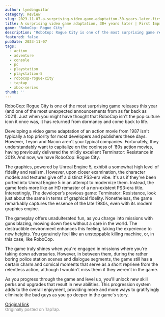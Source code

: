 ```yaml
---
author: lyndonguitar
category: Review
slug: 2023-11-07-a-surprising-video-game-adaptation-30-years-later-first-impressions-robocop-rogue-city
title: A surprising video game adaptation, 30+ years later | First Impressions - Robocop Rogue City
game: 'RoboCop: Rogue City'
description: "RoboCop: Rogue City is one of the most surprising game releases this year (and one of the most unexpected announcements from as far back as 2021). Just when you might have thought that RoboCop isn't the pop culture icon it once was, it has returned from dormancy and come back to life."
featured: false
pubDate: 2023-11-07
tags:
  - action
  - adventure
  - console
  - pc
  - playstation
  - playstation-5
  - robocop-rogue-city
  - taptap
  - xbox-series
thumb: ''
---
```


RoboCop: Rogue City is one of the most surprising game releases this year (and one of the most unexpected announcements from as far back as 2021). Just when you might have thought that RoboCop isn't the pop culture icon it once was, it has returned from dormancy and come back to life.

Developing a video game adaptation of an action movie from 1987 isn't typically a top priority for most developers and publishers these days. However, Teyon and Nacon aren't your typical companies. Fortunately, they understandably want to capitalize on the coolness of '80s action movies, having previously delivered the mildly excellent Terminator: Resistance in 2019. And now, we have RoboCop: Rogue City.

The graphics, powered by Unreal Engine 5, exhibit a somewhat high level of fidelity and realism. However, upon closer examination, the character models and textures give off a distinct PS3-era vibe. It's as if they've been ported into Unreal Engine 5 in an attempt to modernize them. Instead, the game feels more like an HD remaster of a non-existent PS3-era title. Interestingly, The developer’s previous game: Terminator: Resistance, look just about the same in terms of graphical fidelity. Nonetheless, the game remarkably captures the essence of the late 1980s, even with its modern graphics engine.

The gameplay offers unadulterated fun, as you charge into missions with guns blazing, mowing down foes without a care in the world. The destructible environment enhances this feeling, taking the experience to new heights. You genuinely feel like an unstoppable killing machine, or, in this case, like RoboCop.

The game truly shines when you're engaged in missions where you're taking down adversaries. However, in between them, during the rather boring police station scenes and dialogue segments, the game still has a certain charm and comical moments that serve as a short reprieve from the relentless action, although I wouldn't miss them if they weren't in the game.

As you progress through the game and level up, you'll unlock new skill perks and upgrades that result in new abilities. This progression system adds to the overall enjoyment, providing more and more ways to gratifyingly eliminate the bad guys as you go deeper in the game's story.

[Original link](https://www.taptap.io/post/6518884)<br><span style="font-size: 0.95em; color: #888;">Originally posted on TapTap.</span>